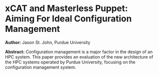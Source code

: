 # xCAT and Masterless Puppet: Aiming For Ideal Configuration Management

**Author:** Jason St. John, Purdue University

**Abstract:** Configuration management is a major factor in the design of an HPC system. This paper provides an evaluation of the new architecture of the HPC systems operated by Purdue University, focusing on the configuration management system.
